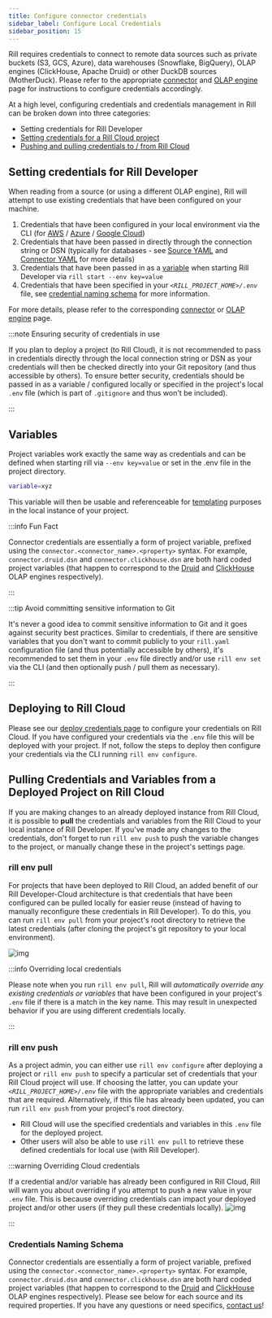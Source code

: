 ```yaml
---
title: Configure connector credentials
sidebar_label: Configure Local Credentials
sidebar_position: 15
---
```


Rill requires credentials to connect to remote data sources such as private buckets (S3, GCS, Azure), data warehouses (Snowflake, BigQuery), OLAP engines (ClickHouse, Apache Druid) or other DuckDB sources (MotherDuck). Please refer to the appropriate [connector](/connect/connector/) and [OLAP engine](/connect/olap/) page for instructions to configure credentials accordingly.

At a high level, configuring credentials and credentials management in Rill can be broken down into three categories:
- Setting credentials for Rill Developer
- [Setting credentials for a Rill Cloud project](/deploy/deploy-credentials)
- [Pushing and pulling credentials to / from Rill Cloud](/manage/project-management/variables-and-credentials)

## Setting credentials for Rill Developer

When reading from a source (or using a different OLAP engine), Rill will attempt to use existing credentials that have been configured on your machine.
1. Credentials that have been configured in your local environment via the CLI (for [AWS](/connect/connector/sources/s3#local-credentials) / [Azure](/connect/connector/sources/azure#local-credentials) / [Google Cloud](/connect/connector/sources/gcs#rill-developer-local-credentials))
2. Credentials that have been passed in directly through the connection string or DSN (typically for databases - see [Source YAML](/reference/project-files/sources) and [Connector YAML](/reference/project-files/connectors) for more details)
3. Credentials that have been passed in as a [variable](/deploy/templating) when starting Rill Developer via `rill start --env key=value`
4. Credentials that have been specified in your *`<RILL_PROJECT_HOME>/.env`* file, see [credential naming schema](#credentials-naming-schema) for more information.

For more details, please refer to the corresponding [connector](/connect/connector/) or [OLAP engine](/connect/olap/) page.

:::note Ensuring security of credentials in use

If you plan to deploy a project (to Rill Cloud), it is not recommended to pass in credentials directly through the local connection string or DSN as your credentials will then be checked directly into your Git repository (and thus accessible by others). To ensure better security, credentials should be passed in as a variable / configured locally or specified in the project's local `.env` file (which is part of `.gitignore` and thus won't be included).

:::


## Variables

Project variables work exactly the same way as credentials and can be defined when starting rill via `--env key=value` or set in the .env file in the project directory.

```bash
variable=xyz
```

This variable will then be usable and referenceable for [templating](/deploy/templating) purposes in the local instance of your project. 

:::info Fun Fact

Connector credentials are essentially a form of project variable, prefixed using the `connector.<connector_name>.<property>` syntax. For example, `connector.druid.dsn` and `connector.clickhouse.dsn` are both hard coded project variables (that happen to correspond to the [Druid](/connect/olap/olap-engines/druid) and [ClickHouse](/connect/olap/olap-engines/clickhouse) OLAP engines respectively).

:::

:::tip Avoid committing sensitive information to Git

It's never a good idea to commit sensitive information to Git and it goes against security best practices. Similar to credentials, if there are sensitive variables that you don't want to commit publicly to your `rill.yaml` configuration file (and thus potentially accessible by others), it's recommended to set them in your `.env` file directly and/or use `rill env set` via the CLI (and then optionally push / pull them as necessary).

:::

## Deploying to Rill Cloud 

Please see our [deploy credentials page](/deploy/deploy-credentials#configure-environmental-variables-and-credentials-for-rill-cloud) to configure your credentials on Rill Cloud. If you have configured your credentials via the `.env` file this will be deployed with your project. If not, follow the steps to deploy then configure your credentials via the CLI running `rill env configure`.



## Pulling Credentials and Variables from a Deployed Project on Rill Cloud

If you are making changes to an already deployed instance from Rill Cloud, it is possible to **pull** the credentials and variables from the Rill Cloud to your local instance of Rill Developer. If you've made any changes to the credentials, don't forget to run `rill env push` to push the variable changes to the project, or manually change these in the project's settings page.

### rill env pull

For projects that have been deployed to Rill Cloud, an added benefit of our Rill Developer-Cloud architecture is that credentials that have been configured can be pulled locally for easier reuse (instead of having to manually reconfigure these credentials in Rill Developer). To do this, you can run `rill env pull` from your project's root directory to retrieve the latest credentials (after cloning the project's git repository to your local environment).

![img](/img/build/credentials/rill-env-pull.png)

:::info Overriding local credentials

Please note when you run `rill env pull`, Rill will *automatically override any existing credentials or variables* that have been configured in your project's `.env` file if there is a match in the key name. This may result in unexpected behavior if you are using different credentials locally.

:::


### rill env push

As a project admin, you can either use `rill env configure` after deploying a project or `rill env push` to specify a particular set of credentials that your Rill Cloud project will use. If choosing the latter, you can update your *`<RILL_PROJECT_HOME>/.env`* file with the appropriate variables and credentials that are required. Alternatively, if this file has already been updated, you can run `rill env push` from your project's root directory.
- Rill Cloud will use the specified credentials and variables in this `.env` file for the deployed project.
- Other users will also be able to use `rill env pull` to retrieve these defined credentials for local use (with Rill Developer).

:::warning Overriding Cloud credentials

If a credential and/or variable has already been configured in Rill Cloud, Rill will warn you about overriding if you attempt to push a new value in your `.env` file. This is because overriding credentials can impact your deployed project and/or other users (if they pull these credentials locally).
![img](/img/build/credentials/rill-env-push.png)


:::


### Credentials Naming Schema 

Connector credentials are essentially a form of project variable, prefixed using the `connector.<connector_name>.<property>` syntax. For example, `connector.druid.dsn` and `connector.clickhouse.dsn` are both hard coded project variables (that happen to correspond to the [Druid](/connect/olap/olap-engines/druid) and [ClickHouse](/connect/olap/olap-engines/clickhouse) OLAP engines respectively). Please see below for each source and its required properties. If you have any questions or need specifics, [contact us](/contact)! 
